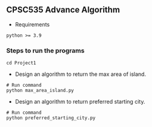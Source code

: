 ## CPSC535 Advance Algorithm

- Requirements
```
python >= 3.9
```
### Steps to run the programs
```
cd Project1
```
- Design an algorithm to return the max area of island.
```
# Run command
python max_area_island.py
```

- Design an algorithm to return preferred starting city.
```
# Run command
python preferred_starting_city.py
```
